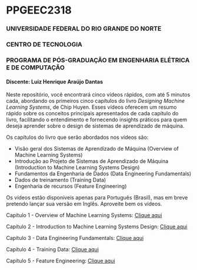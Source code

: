 # PPGEEC2318

### UNIVERSIDADE FEDERAL DO RIO GRANDE DO NORTE

### CENTRO DE TECNOLOGIA

### PROGRAMA DE PÓS-GRADUAÇÃO EM ENGENHARIA ELÉTRICA E DE COMPUTAÇÃO

#### Discente: Luiz Henrique Araújo Dantas

Neste repositório, você encontrará cinco vídeos rápidos, com até 5 minutos cada, abordando os primeiros cinco capítulos do livro _Designing Machine Learning Systems_, de Chip Huyen. Esses vídeos oferecem um resumo rápido sobre os conceitos principais apresentados de cada capítulo do livro, facilitando o entendimento e fornecendo insights práticos para quem deseja aprender sobre o design de sistemas de aprendizado de máquina.

Os capítulos do livro que serão abordados nos vídeos são:

- Visão geral dos Sistemas de Aprendizado de Máquina (Overview of Machine Learning Systems)
- Introdução ao Projeto de Sistemas de Aprendizado de Máquina (Introduction to Machine Learning Systems Design)
- Fundamentos da Engenharia de Dados (Data Engineering Fundamentals)
- Dados de treinamento (Training Data)
- Engenharia de recursos (Feature Engineering)

Os vídeos estão disponíveis apenas para Português (Brasil), mas em breve pretendo lançar sua versão em Inglês. Aproveite bem os vídeos.

Capítulo 1 - Overview of Machine Learning Systems: [Clique aqui](https://drive.google.com/file/d/1_87WISkUiZyb1a0vqZAGWdJjUoFmH-yU/view?usp=drive_link)

Capítulo 2 - Introduction to Machine Learning Systems Design: [Clique aqui](https://drive.google.com/file/d/1x9kxi40OdiVGiG1mXWd52MGqDR5jhPKG/view?usp=drive_link)

Capítulo 3 - Data Engineering Fundamentals: [Clique aqui](https://drive.google.com/file/d/1PANU5sR9uhLkhnRSnUTqMdHZQfXj4F7g/view?usp=drive_link)

Capítulo 4 - Training Data: [Clique aqui](https://drive.google.com/file/d/1-A1aI06Tfzv0gPST-YFaxz7xLNjbFYak/view?usp=drive_link)

Capítulo 5 - Feature Engineering: [Clique aqui](https://drive.google.com/file/d/11XJb4YvVudTwfeG3sMWYaiD32OUpv8HV/view?usp=drive_link)
